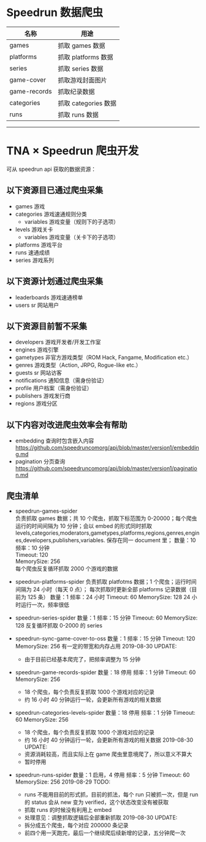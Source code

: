 # Speedrun 数据爬虫

名称          | 用途
--------------|----------------
games         | 抓取 games 数据
platforms     | 抓取 platforms 数据
series        | 抓取 series 数据
game-cover    | 抓取游戏封面图片
game-records  | 抓取纪录数据
categories    | 抓取 categories 数据
runs          | 抓取 runs 数据

--------------

# TNA × Speedrun 爬虫开发

可从 speedrun api 获取的数据资源：

## 以下资源目已通过爬虫采集

- games 游戏
- categories 游戏速通规则分类
  - variables 游戏变量（规则下的子选项）
- levels 游戏关卡
  - variables 游戏变量（关卡下的子选项）
- platforms 游戏平台
- runs 速通成绩
- series 游戏系列

## 以下资源计划通过爬虫采集

- leaderboards 游戏速通榜单
- users sr 网站用户

## 以下资源目前暂不采集

- developers 游戏开发者/开发工作室
- engines 游戏引擎
- gametypes 非官方游戏类型（ROM Hack, Fangame, Modification etc.）
- genres 游戏类型（Action, JRPG, Rogue-like etc.）
- guests sr 网站访客
- notifications 通知信息（需身份验证）
- profile 用户档案（需身份验证）
- publishers 游戏发行商
- regions 游戏分区

## 以下内容对改进爬虫效率会有帮助

- embedding 查询时包含嵌入内容
  <https://github.com/speedruncomorg/api/blob/master/version1/embedding.md>
- pagination 分页查询
  <https://github.com/speedruncomorg/api/blob/master/version1/pagination.md>

## 爬虫清单

- speedrun-games-spider  
  负责抓取 games 数据；共 10 个爬虫，抓取下标范围为 0-20000；每个爬虫运行的时间间隔为 10 分钟；会以 embed 的形式同时抓取 levels,categories,moderators,gametypes,platforms,regions,genres,engines,developers,publishers,variables. 保存在同一 document 里；
  数量：10  
  频率：10 分钟  
  Timeout: 120  
  MemorySize: 256  
  每个爬虫反复循环抓取 2000 个游戏的数据

- speedrun-platforms-spider
  负责抓取 platfotms 数据；1 个爬虫；运行时间间隔为 24 小时（每天 0 点）；
  每次抓取时更新全部 platforms 记录数据（目前为 125 条）
  数量：1
  频率：24 小时
  Timeout: 60
  MemorySize: 128
  24 小时运行一次，频率很低

- speedrun-series-spider
  数量：1
  频率：15 分钟
  Timeout: 60
  MemorySize: 128
  反复循环抓取 0-2000 的 series

- speedrun-sync-game-cover-to-oss
  数量：1
  频率：15 分钟
  Timeout: 120
  MemorySize: 256
  有一定的带宽和内存占用
  2019-08-30 UPDATE:
  - 由于目前已经基本爬完了，把频率调整为 15 分钟

- speedrun-game-records-spider
  数量：18 停用
  频率：1 分钟
  Timeout: 60
  MemorySize: 256
  - 18 个爬虫，每个负责反复抓取 1000 个游戏对应的记录
  - 约 16 小时 40 分钟运行一轮，会更新所有游戏的相关数据

- speedrun-categories-levels-spider
  数量：18 停用
  频率：1 分钟
  Timeout: 60
  MemorySize: 256
  - 18 个爬虫，每个负责反复抓取 1000 个游戏对应的记录
  - 约 16 小时 40 分钟运行一轮，会更新所有游戏的相关数据
  2019-08-30 UPDATE:
  - 资源消耗较高，而且实际上在 game 爬虫里意境爬了，所以意义不算大
  - 暂时停用

- speedrun-runs-spider
  数量：1 启用，4 停用
  频率：5 分钟
  Timeout: 60
  MemorySize: 256
  2019-08-29 TODO:  
  - runs 不能用目前的形式抓，目前的抓法，每个 run 只被抓一次，但是 run 的 status 会从 new 变为 verified，这个状态改变没有被获取
  - 抓取 runs 的时候没有利用上 embed
  - 处理意见：调整抓取逻辑后全部重新抓取
  2019-08-30 UPDATE:
  - 拆分成五个爬虫，每个对应 200000 条记录
  - 前四个用一天跑完，最后一个继续爬后续新增的记录，五分钟爬一次
